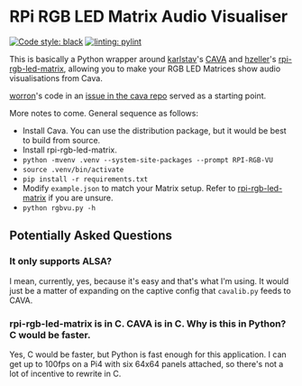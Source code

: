 RPi RGB LED Matrix Audio Visualiser
==================================================

[![Code style: black](https://img.shields.io/badge/code%20style-black-000000.svg)](https://github.com/psf/black)
[![linting: pylint](https://img.shields.io/badge/linting-pylint-yellowgreen)](https://github.com/pylint-dev/pylint)

This is basically a Python wrapper around [karlstav](https://github.com/karlstav)'s [CAVA](https://github.com/karlstav/cava) and
[hzeller](https://github.com/hzeller)'s [rpi-rgb-led-matrix](https://github.com/hzeller/rpi-rgb-led-matrix), allowing you to make your RGB
LED Matrices show audio visualisations from Cava.

[worron](https://github.com/worron)'s code in an [issue in the cava repo](https://github.com/karlstav/cava/issues/123#issuecomment-307891020) served as a starting point.

More notes to come.  General sequence as follows:

- Install Cava. You can use the distribution package, but it would be best to build from source.
- Install rpi-rgb-led-matrix.
- `python -mvenv .venv --system-site-packages --prompt RPI-RGB-VU`
- `source .venv/bin/activate`
- `pip install -r requirements.txt`
- Modify `example.json` to match your Matrix setup.  Refer to [rpi-rgb-led-matrix](https://github.com/hzeller/rpi-rgb-led-matrix) if you are unsure.
- `python rgbvu.py -h`


## Potentially Asked Questions

### It only supports ALSA?

I mean, currently, yes, because it's easy and that's what I'm using. It would just be a matter of expanding on the captive config that `cavalib.py` feeds to CAVA.

### rpi-rgb-led-matrix is in C. CAVA is in C.  Why is this in Python? C would be faster.

Yes, C would be faster, but Python is fast enough for this application.  I can get up to 100fps on a Pi4 with six 64x64 panels attached, so there's not a lot of incentive to rewrite in C.
